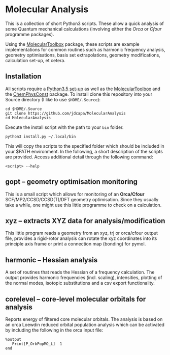 # Molecular Analysis

This is a collection of short Python3 scripts. These allow a quick analysis of some Quantum mechanical calculations (involving either the *Orca* or *Cfour* programme packages).

Using the [MolecularToolbox](https://github.com/jdcapa/MolecularToolbox) package, these scripts are example implementations for common routines such as harmonic frequency analysis, geometry optimisations, basis set extrapolations, geometry modifications, calculation set-up, et cetera.

## Installation

All scripts require a [Python3.5 set-up](https://jdcapa.github.io/python/science/coding/set-up/2016/06/06/scientific-python3.5.html) as well as the [MolecularToolbox](https://github.com/jdcapa/MolecularToolbox) and the [ChemPhysConst](https://github.com/jdcapa/ChemPhysConst) package.
To install clone this repository into your Source directory (I like to use `$HOME/.Source`):

```
cd $HOME/.Source
git clone https://github.com/jdcapa/MolecularAnalysis
cd MolecularAnalysis
```

Execute the install script with the path to your `bin` folder.

```
python3 install.py ~/.local/bin
```

This will copy the scripts to the specified folder which should be included in your $PATH environment. In the following, a short description of the scripts are provided. Access additional detail through the following command:

```
<script> --help
```

## gopt – geometry optimisation monitoring

This is a small script which allows for monitoring of an **Orca/Cfour**
 SCF/MP2/CCSD/CCSD(T)/DFT geometry optimisation.
Since they usually take a while, one might use this little programme to check
 on a calculation.


## xyz – extracts XYZ data for analysis/modification

This little program reads a geometry from an xyz, trj or orca/cfour output file, provides a rigid-rotor analysis can rotate the xyz coordinates into its principle axis frame or print a connection map (bonding) for pymol.

## harmonic – Hessian analysis

A set of routines that reads the Hessian of a frequency calculation. The output provides harmonic frequencies (incl. scaling), intensities, plotting of the normal modes, isotopic substitutions and a csv export functionality.

## corelevel – core-level molecular orbitals for analysis

Reports energy of filtered core molecular orbitals.
The analysis is based on an orca  Loewdin reduced orbital population analysis  which can be activated by including the following in the orca input file:
```
%output
   Print[P_OrbPopMO_L]  1
end
```

